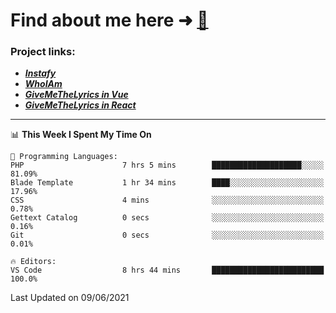 # Find about me here ➜ [🧑](https://pauabella.dev)

### Project links:
- ***[Instafy](https://instafy.me)***
- ***[WhoIAm](https://pauabella.dev)***
- ***[GiveMeTheLyrics in Vue](https://lyrics.pauabella.dev)***
- ***[GiveMeTheLyrics in React](https://pauabella.dev/GiveMeTheLyrics)***

---
<!--START_SECTION:waka-->
📊 **This Week I Spent My Time On** 

```text
💬 Programming Languages: 
PHP                      7 hrs 5 mins        ████████████████████░░░░░   81.09% 
Blade Template           1 hr 34 mins        ████░░░░░░░░░░░░░░░░░░░░░   17.96% 
CSS                      4 mins              ░░░░░░░░░░░░░░░░░░░░░░░░░   0.78% 
Gettext Catalog          0 secs              ░░░░░░░░░░░░░░░░░░░░░░░░░   0.16% 
Git                      0 secs              ░░░░░░░░░░░░░░░░░░░░░░░░░   0.01%

🔥 Editors: 
VS Code                  8 hrs 44 mins       █████████████████████████   100.0%

```


 Last Updated on 09/06/2021
<!--END_SECTION:waka-->
